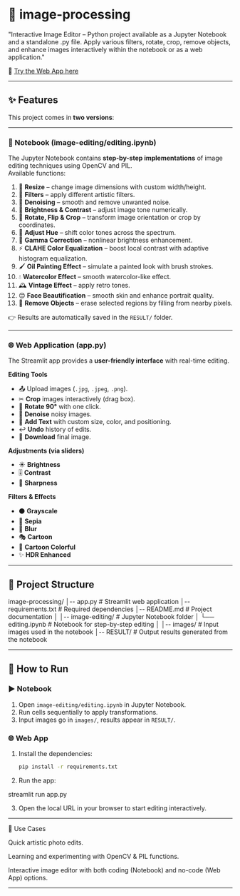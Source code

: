 # 🎨 image-processing  

"Interactive Image Editor – Python project available as a Jupyter Notebook and a standalone .py file. Apply various filters, rotate, crop, remove objects, and enhance images interactively within the notebook or as a web application."  

🔗 [Try the Web App here](https://image-processing5.streamlit.app/)  

---

## ✨ Features  

This project comes in **two versions**:  

---

### 📝 Notebook (image-editing/editing.ipynb)  
The Jupyter Notebook contains **step-by-step implementations** of image editing techniques using OpenCV and PIL.  
Available functions:  

1. 📏 **Resize** – change image dimensions with custom width/height.  
2. 🎨 **Filters** – apply different artistic filters.  
3. 🧹 **Denoising** – smooth and remove unwanted noise.  
4. 🔆 **Brightness & Contrast** – adjust image tone numerically.  
5. 🔄 **Rotate, Flip & Crop** – transform image orientation or crop by coordinates.  
6. 🌈 **Adjust Hue** – shift color tones across the spectrum.  
7. 💎 **Gamma Correction** – nonlinear brightness enhancement.  
8. ⚡ **CLAHE Color Equalization** – boost local contrast with adaptive histogram equalization.  
9. 🖌️ **Oil Painting Effect** – simulate a painted look with brush strokes.  
10. 💧 **Watercolor Effect** – smooth watercolor-like effect.  
11. 🕰️ **Vintage Effect** – apply retro tones.  
12. 😊 **Face Beautification** – smooth skin and enhance portrait quality.  
13. 🧽 **Remove Objects** – erase selected regions by filling from nearby pixels.  

👉 Results are automatically saved in the `RESULT/` folder.  

---

### 🌐 Web Application (app.py)  
The Streamlit app provides a **user-friendly interface** with real-time editing.  

**Editing Tools**  
- 📤 Upload images (`.jpg`, `.jpeg`, `.png`).  
- ✂ **Crop** images interactively (drag box).  
- 🔄 **Rotate 90°** with one click.  
- 🧹 **Denoise** noisy images.  
- 📝 **Add Text** with custom size, color, and positioning.  
- ↩ **Undo** history of edits.  
- 💾 **Download** final image.  

**Adjustments (via sliders)**  
- ☀ **Brightness**  
- 🎚 **Contrast**  
- 🔪 **Sharpness**  

**Filters & Effects**  
- ⚫ **Grayscale**  
- 🤎 **Sepia**  
- 💨 **Blur**  
- 🎭 **Cartoon**  
- 🌈 **Cartoon Colorful**  
- ✨ **HDR Enhanced**  

---

## 📂 Project Structure

image-processing/ │-- app.py                  # Streamlit web application │-- requirements.txt        # Required dependencies │-- README.md               # Project documentation │ │-- image-editing/          # Jupyter Notebook folder │   └── editing.ipynb       # Notebook for step-by-step editing │ │-- images/                 # Input images used in the notebook │-- RESULT/                 # Output results generated from the notebook

---

## 🚀 How to Run  

### ▶️ Notebook  
1. Open `image-editing/editing.ipynb` in Jupyter Notebook.  
2. Run cells sequentially to apply transformations.  
3. Input images go in `images/`, results appear in `RESULT/`.  

### 🌐 Web App  
1. Install the dependencies:  
   ```bash
   pip install -r requirements.txt

2. Run the app:

streamlit run app.py


3. Open the local URL in your browser to start editing interactively.




---

🎯 Use Cases

Quick artistic photo edits.

Learning and experimenting with OpenCV & PIL functions.

Interactive image editor with both coding (Notebook) and no-code (Web App) options.



---
